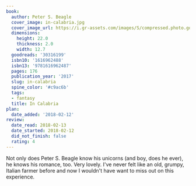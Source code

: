 ```yaml
---
book:
  author: Peter S. Beagle
  cover_image: in-calabria.jpg
  cover_image_url: https://i.gr-assets.com/images/S/compressed.photo.goodreads.com/books/1474818139l/30316199._SX98_.jpg
  dimensions:
    height: 22.0
    thickness: 2.0
    width: 12.7
  goodreads: '30316199'
  isbn10: '1616962488'
  isbn13: '9781616962487'
  pages: 176
  publication_year: '2017'
  slug: in-calabria
  spine_color: '#c9ac6b'
  tags:
  - fantasy
  title: In Calabria
plan:
  date_added: '2018-02-12'
review:
  date_read: 2018-02-13
  date_started: 2018-02-12
  did_not_finish: false
  rating: 4
---
```


Not only does Peter S. Beagle know his unicorns (and boy, does he ever), he knows his romance, too. Very lovely. I've never felt like an old, grumpy, Italian farmer before and now I wouldn't have want to miss out on this experience.
